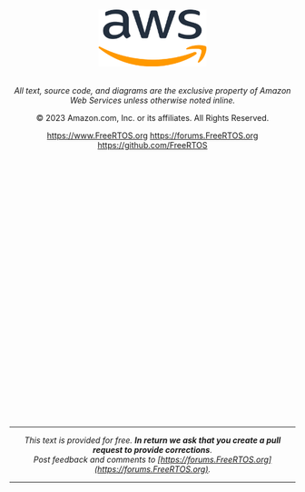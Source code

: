 <div align="center">

</br>
</br>

<img src="./media/aws-logo-hr.png" alt="" height="100" width="190"/>


</br>
</br>

*All text, source code, and diagrams are the exclusive property of Amazon Web Services unless otherwise noted inline.*

© 2023 Amazon.com, Inc. or its affiliates. All Rights Reserved.

<https://www.FreeRTOS.org> <https://forums.FreeRTOS.org> <https://github.com/FreeRTOS>

</div>

</br>
</br>
</br>
</br>
</br>
</br>
</br>
</br>
</br>
</br>
</br>
</br>
</br>
</br>
</br>
</br>
</br>
</br>
</br>
</br>
</br>
</br>
</br>
</br>
</br>
</br>
</br>



<div align="center";>

* * *

*This text is provided for free. **In return we ask that you create a pull request to provide corrections**.*
</br>
*Post feedback and comments to [https://forums.FreeRTOS.org](https://forums.FreeRTOS.org).*

* * *

</div>

